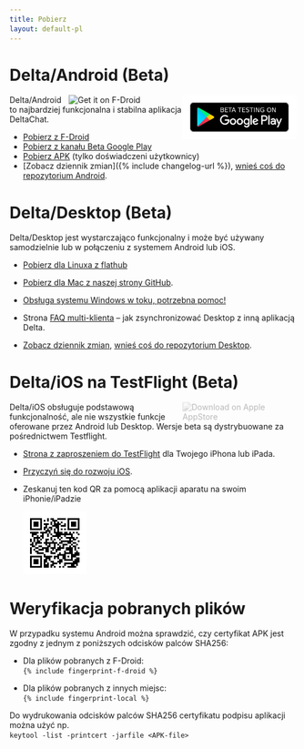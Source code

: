 ```yaml
---
title: Pobierz
layout: default-pl
---
```




<!-- GENERATED FILE -- DO NOT EDIT -->



# Delta/Android (Beta)

[<img style="float:right" src="../assets/home/get-it-on-gplay-beta.png" alt="Beta testing on Google Play" width="200" />](https://play.google.com/store/apps/details?id=chat.delta)
[<img style="float:right" src="../assets/home/get-it-on-fdroid.png" alt="Get it on F-Droid" width="200" />](https://f-droid.org/app/com.b44t.messenger)

Delta/Android to najbardziej funkcjonalna i stabilna aplikacja DeltaChat. 

* [Pobierz z F-Droid](https://f-droid.org/app/com.b44t.messenger)
* [Pobierz z kanału Beta Google Play](https://play.google.com/store/apps/details?id=chat.delta)
* [Pobierz APK](https://github.com/deltachat/deltachat-android/releases) (tylko doświadczeni użytkownicy)
* [Zobacz dziennik zmian]({% include changelog-url %}), [wnieś coś do repozytorium Android](https://github.com/deltachat/deltachat-android/). 


# Delta/Desktop (Beta)

Delta/Desktop jest wystarczająco funkcjonalny i może być używany samodzielnie lub w połączeniu z systemem Android lub iOS. 

* [Pobierz dla Linuxa z flathub](https://flathub.org/apps/details/chat.delta.desktop)

* [Pobierz dla Mac z naszej strony GitHub](https://github.com/deltachat/deltachat-desktop/releases/).  

* [Obsługa systemu Windows w toku, potrzebna pomoc!](https://github.com/deltachat/deltachat-desktop/issues/606) 

* Strona [FAQ multi-klienta](help#multiclient) – jak zsynchronizować Desktop z inną aplikacją Delta. 

* [Zobacz dziennik zmian](https://github.com/deltachat/deltachat-desktop/blob/master/CHANGELOG.md),
  [wnieś coś do repozytorium Desktop](https://github.com/deltachat/deltachat-desktop/). 


# Delta/iOS na TestFlight (Beta)

<img src="../assets/home/get-it-on-ios.png" alt="Download on Apple AppStore" width="200" style="float:right; filter: opacity(.3) grayscale(100%);" />

Delta/iOS obsługuje podstawową funkcjonalność, ale nie wszystkie funkcje oferowane przez Android lub Desktop. 
Wersje beta są dystrybuowane za pośrednictwem Testflight.

- [Strona z zaproszeniem do TestFlight](https://testflight.apple.com/join/WVoYFOZe) dla Twojego iPhona lub iPada.

- [Przyczyń się do rozwoju iOS](https://github.com/deltachat/deltachat-ios/). 

- Zeskanuj ten kod QR za pomocą aplikacji aparatu na swoim iPhonie/iPadzie

  ![Kod QR](../assets/home/deltachat_testflight_qrcode.png)


# Weryfikacja pobranych plików

W przypadku systemu Android można sprawdzić, czy certyfikat APK jest zgodny z jednym z poniższych odcisków palców SHA256: 

* Dla plików pobranych z F-Droid:  
  `{% include fingerprint-f-droid %}`

* Dla plików pobranych z innych miejsc:  
  `{% include fingerprint-local %}`

Do wydrukowania odcisków palców SHA256 certyfikatu podpisu aplikacji można użyć np.  
`keytool -list -printcert -jarfile <APK-file>`

